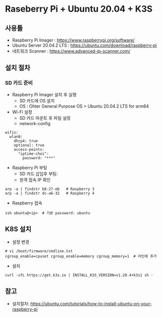 # Raseberry Pi + Ubuntu 20.04 + K3S

## 사용툴
- Raspberry Pi Imager : https://www.raspberrypi.org/software/
- Ubuntu Server 20.04.2 LTS : https://ubuntu.com/download/raspberry-pi
- 네트워크 Scanner : https://www.advanced-ip-scanner.com/

## 설치 절차
### SD 카드 준비
- Raspberry Pi Imager 설치 후 실행
  - SD 카드에 OS 설치
  - OS : Ohter General Purpose OS > Ubuntu 20.04.2 LTS for arm64 
- Wi-Fi 설정
  - SD 카드 마운트 후 파일 설정
  - network-config
```
wifis:
  wlan0:
    dhcp4: true
    optional: true
    access-points:
      "iptime-choi":
        password: "***"
```
- Raspberry Pi 부팅 
  - SD 카드 삽입후 부팅: 
  - 원격 접속 IP 확인 
```
arp -a | findstr b8-27-eb   # Raspberry 3 
arp -a | findstr dc-a6-32   # Raspberry 4 
```
- Raspberry 접속
```
ssh ubuntu@<ip>  # 기본 password: ubuntu 
```

## K8S 설치
- 설정 변경
```
# vi /boot/firmware/cmdline.txt
cgroup_enable=cpuset cgroup_enable=memory cgroup_memory=1  # 라인에 추가
```
- 설치
```
curl -sfL https://get.k3s.io | INSTALL_K3S_VERSION=v1.20.4+k3s1 sh -
```
## 참고
- 설치절차: https://ubuntu.com/tutorials/how-to-install-ubuntu-on-your-raspberry-pi
